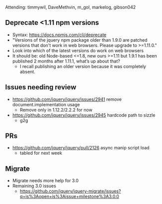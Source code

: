 Attending: timmywil, DaveMethvin, m_gol, markelog, gibson042

## Deprecate <1.11 npm versions
* Syntax: https://docs.npmjs.com/cli/deprecate 
* "Versions of the jquery npm package older than 1.9.0 are patched versions that don't work in web browsers. Please upgrade to >=1.11.0."
* Look into which of the latest versions do work on web browsers
* It should be: old Node-based <=1.8, new ours >=1.11 but 1.9.1 has been published 2 months after 1.11.1, what’s up about that?
  - I recall publishing an older version because it was completely absent.

## Issues needing review
* https://github.com/jquery/jquery/issues/2941 remove document.implementation usage 
  - Remove only in 1.12.2/2.2.2 for now
* https://github.com/jquery/jquery/issues/2945 hardcode path to sizzle
  - g2g

## PRs
* https://github.com/jquery/jquery/pull/2126 async manip script load
  - tabled for next week

## Migrate
* Migrate needs more help for 3.0
* Remaining 3.0 issues
  - https://github.com/jquery/jquery-migrate/issues?q=is%3Aopen+is%3Aissue+milestone%3A3.0.0 
